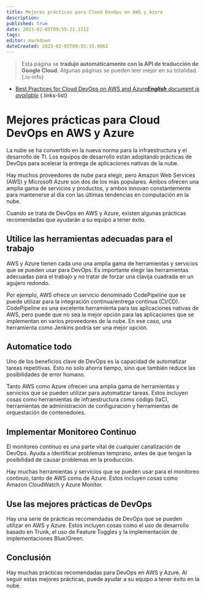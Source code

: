 ```yaml
---
title: Mejores prácticas para Cloud DevOps en AWS y Azure
description: 
published: true
date: 2023-02-05T09:55:21.331Z
tags: 
editor: markdown
dateCreated: 2023-02-05T09:55:15.906Z
---
```


> Esta página se **tradujo automáticamente con la API de traducción de Google Cloud**.
Algunas páginas se pueden leer mejor en su totalidad.{.is-info}



- [Best Practices for Cloud DevOps on AWS and Azure***English** document is available*](/en/Knowledge-base/Cloud/best-practices-for-cloud-devops-on-aws-and-azure)
{.links-list}


# Mejores prácticas para Cloud DevOps en AWS y Azure

La nube se ha convertido en la nueva norma para la infraestructura y el desarrollo de TI. Los equipos de desarrollo están adoptando prácticas de DevOps para acelerar la entrega de aplicaciones nativas de la nube.

Hay muchos proveedores de nube para elegir, pero Amazon Web Services (AWS) y Microsoft Azure son dos de los más populares. Ambos ofrecen una amplia gama de servicios y productos, y ambos innovan constantemente para mantenerse al día con las últimas tendencias en computación en la nube.

Cuando se trata de DevOps en AWS y Azure, existen algunas prácticas recomendadas que ayudarán a su equipo a tener éxito.

## Utilice las herramientas adecuadas para el trabajo

AWS y Azure tienen cada uno una amplia gama de herramientas y servicios que se pueden usar para DevOps. Es importante elegir las herramientas adecuadas para el trabajo y no tratar de forzar una clavija cuadrada en un agujero redondo.

Por ejemplo, AWS ofrece un servicio denominado CodePipeline que se puede utilizar para la integración continua/entrega continua (CI/CD). CodePipeline es una excelente herramienta para las aplicaciones nativas de AWS, pero puede que no sea la mejor opción para las aplicaciones que se implementan en varios proveedores de la nube. En ese caso, una herramienta como Jenkins podría ser una mejor opción.

## Automatice todo

Uno de los beneficios clave de DevOps es la capacidad de automatizar tareas repetitivas. Esto no solo ahorra tiempo, sino que también reduce las posibilidades de error humano.

Tanto AWS como Azure ofrecen una amplia gama de herramientas y servicios que se pueden utilizar para automatizar tareas. Estos incluyen cosas como herramientas de infraestructura como código (IaC), herramientas de administración de configuración y herramientas de orquestación de contenedores.

## Implementar Monitoreo Continuo

El monitoreo continuo es una parte vital de cualquier canalización de DevOps. Ayuda a identificar problemas temprano, antes de que tengan la posibilidad de causar problemas en la producción.

Hay muchas herramientas y servicios que se pueden usar para el monitoreo continuo, tanto de AWS como de Azure. Estos incluyen cosas como Amazon CloudWatch y Azure Monitor.

## Use las mejores prácticas de DevOps

Hay una serie de prácticas recomendadas de DevOps que se pueden utilizar en AWS y Azure. Estos incluyen cosas como el uso de desarrollo basado en Trunk, el uso de Feature Toggles y la implementación de implementaciones Blue/Green.

## Conclusión

Hay muchas prácticas recomendadas para DevOps en AWS y Azure. Al seguir estas mejores prácticas, puede ayudar a su equipo a tener éxito en la nube.